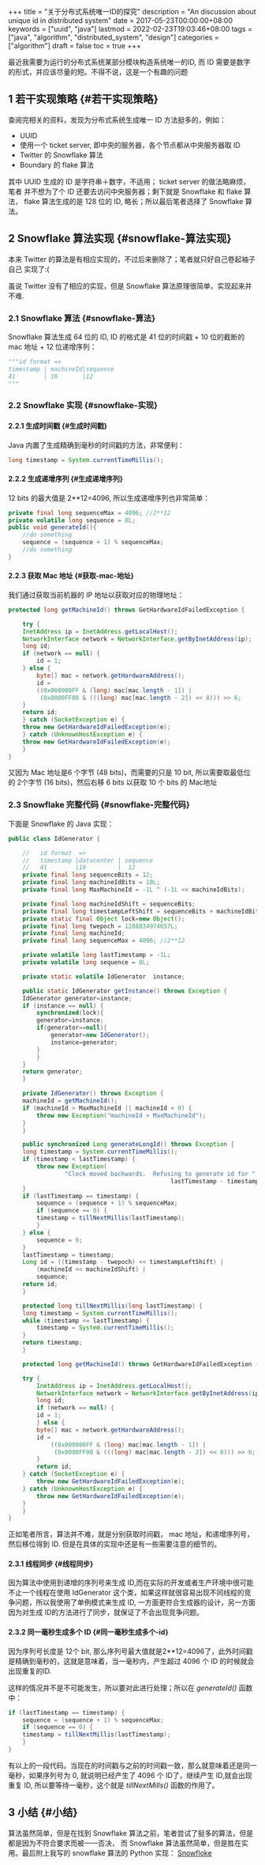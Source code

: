 +++
title = "关于分布式系统唯一ID的探究"
description = "An discussion about unique id in distributed system"
date = 2017-05-23T00:00:00+08:00
keywords = ["uuid", "java"]
lastmod = 2022-02-23T19:03:46+08:00
tags = ["java", "algorithm", "distributed_system", "design"]
categories = ["algorithm"]
draft = false
toc = true
+++

最近我需要为运行的分布式系统某部分模块构造系统唯一的ID, 而 ID 需要是数字的形式，并应该尽量的短。不得不说，这是一个有趣的问题


## <span class="section-num">1</span> 若干实现策略 {#若干实现策略}

查阅完相关的资料，发现为分布式系统生成唯一 ID 方法挺多的，例如：

-   UUID
-   使用一个 ticket server, 即中央的服务器，各个节点都从中央服务器取 ID
-   Twitter 的 Snowflake 算法
-   Boundary 的 flake 算法

其中 UUID 生成的 ID 是字符串＋数字，不适用； ticket server 的做法略麻烦，笔者
并不想为了个 ID 还要去访问中央服务器；剩下就是 Snowflake 和 flake 算法，
flake 算法生成的是 128 位的 ID, 略长；所以最后笔者选择了 Snowflake 算法。


## <span class="section-num">2</span> Snowflake 算法实现 {#snowflake-算法实现}

本来 Twitter 的算法是有相应实现的，不过后来删除了；笔者就只好自己卷起袖子自己 实现了:(

虽说 Twitter 没有了相应的实现，但是 Snowflake 算法原理很简单，实现起来并不难.


### <span class="section-num">2.1</span> Snowflake 算法 {#snowflake-算法}

Snowflake 算法生成 64 位的 ID, ID 的格式是 41 位的时间戳 + 10 位的截断的 mac 地址 + 12 位递增序列：

```python
"""id format =>
timestamp | machineId|sequence
41        | 10       |12
"""
```


### <span class="section-num">2.2</span> Snowflake 实现 {#snowflake-实现}


#### <span class="section-num">2.2.1</span> 生成时间戳 {#生成时间戳}

Java 内置了生成精确到毫秒的时间戳的方法，非常便利：

```java
long timestamp = System.currentTimeMillis();
```


#### <span class="section-num">2.2.2</span> 生成递增序列 {#生成递增序列}

12 bits 的最大值是 2\*\*12=4096, 所以生成递增序列也非常简单：

```java
private final long sequenceMax = 4096; //2**12
private volatile long sequence = 0L;
public void generateId(){
    //do something
    sequence = (sequence + 1) % sequenceMax;
    //do something
}
```


#### <span class="section-num">2.2.3</span> 获取 Mac 地址 {#获取-mac-地址}

我们通过获取当前机器的 IP 地址以获取对应的物理地址：

```java
protected long getMachineId() throws GetHardwareIdFailedException {

    try {
	InetAddress ip = InetAddress.getLocalHost();
	NetworkInterface network = NetworkInterface.getByInetAddress(ip);
	long id;
	if (network == null) {
	    id = 1;
	} else {
	    byte[] mac = network.getHardwareAddress();
	    id =
		((0x000000FF & (long) mac[mac.length - 1]) |
		 (0x0000FF00 & (((long) mac[mac.length - 2]) << 8))) >> 6;
	}
	return id;
    } catch (SocketException e) {
	throw new GetHardwareIdFailedException(e);
    } catch (UnknownHostException e) {
	throw new GetHardwareIdFailedException(e);
    }
}
```

又因为 Mac 地址是6 个字节 (48 bits)，而需要的只是 10 bit, 所以需要取最低位的 2个字节 (16 bits)，然后右移 6 bits 以获取 10 个 bits 的 Mac地址


### <span class="section-num">2.3</span> Snowflake 完整代码 {#snowflake-完整代码}

下面是 Snowflake 的 Java 实现：

```java
public class IdGenerator {

    //   id format  =>
    //   timestamp |datacenter | sequence
    //   41        |10         |  12
    private final long sequenceBits = 12;
    private final long machineIdBits = 10L;
    private final long MaxMachineId = -1L ^ (-1L << machineIdBits);

    private final long machineIdShift = sequenceBits;
    private final long timestampLeftShift = sequenceBits + machineIdBits;
    private static final Object lock=new Object();
    private final long twepoch = 1288834974657L;
    private final long machineId;
    private final long sequenceMax = 4096; //2**12

    private volatile long lastTimestamp = -1L;
    private volatile long sequence = 0L;

    private static volatile IdGenerator  instance;

    public static IdGenerator getInstance() throws Exception {
	IdGenerator generator=instance;
	if (instance == null) {
	    synchronized(lock){
		generator=instance;
		if(generator==null){
		    generator=new IdGenerator();
		    instance=generator;
		}
	    }
	}
	return generator;
    }

    private IdGenerator() throws Exception {
	machineId = getMachineId();
	if (machineId > MaxMachineId || machineId < 0) {
	    throw new Exception("machineId > MaxMachineId");
	}
    }

    public synchronized Long generateLongId() throws Exception {
	long timestamp = System.currentTimeMillis();
	if (timestamp < lastTimestamp) {
	    throw new Exception(
				"Clock moved backwards.  Refusing to generate id for " + (
											  lastTimestamp - timestamp) + " milliseconds.");
	}
	if (lastTimestamp == timestamp) {
	    sequence = (sequence + 1) % sequenceMax;
	    if (sequence == 0) {
		timestamp = tillNextMillis(lastTimestamp);
	    }
	} else {
	    sequence = 0;
	}
	lastTimestamp = timestamp;
	Long id = ((timestamp - twepoch) << timestampLeftShift) |
	    (machineId << machineIdShift) |
	    sequence;
	return id;
    }

    protected long tillNextMillis(long lastTimestamp) {
	long timestamp = System.currentTimeMillis();
	while (timestamp <= lastTimestamp) {
	    timestamp = System.currentTimeMillis();
	}
	return timestamp;
    }

    protected long getMachineId() throws GetHardwareIdFailedException {

	try {
	    InetAddress ip = InetAddress.getLocalHost();
	    NetworkInterface network = NetworkInterface.getByInetAddress(ip);
	    long id;
	    if (network == null) {
		id = 1;
	    } else {
		byte[] mac = network.getHardwareAddress();
		id =
		    ((0x000000FF & (long) mac[mac.length - 1]) |
		     (0x0000FF00 & (((long) mac[mac.length - 2]) << 8))) >> 6;
	    }
	    return id;
	} catch (SocketException e) {
	    throw new GetHardwareIdFailedException(e);
	} catch (UnknownHostException e) {
	    throw new GetHardwareIdFailedException(e);
	}
    }
}
```

正如笔者所言，算法并不难，就是分别获取时间戳， mac 地址，和递增序列号，然后移位得到 ID. 但是在具体的实现中还是有一些需要注意的细节的。


#### <span class="section-num">2.3.1</span> 线程同步 {#线程同步}

因为算法中使用到递增的序列号来生成 ID,而在实际的开发或者生产环境中很可能不止一个线程在使用 IdGenerator 这个类，如果这样就很容易出现不同线程的竞争问题，所以我使用了单例模式来生成 ID, 一方面更符合生成器的设计，另一方面因为对生成 ID的方法进行了同步，就保证了不会出现竞争问题。


#### <span class="section-num">2.3.2</span> 同一毫秒生成多个 ID {#同一毫秒生成多个-id}

因为序列号长度是 12个 bit, 那么序列号最大值就是2\*\*12=4096了，此外时间戳是精确到毫秒的，这就是意味着，当一毫秒内，产生超过 4096 个 ID 的时候就会出现重复的ID.

这样的情况并不是不可能发生，所以要对此进行处理；所以在 _generateId()_ 函数中：

```java
if (lastTimestamp == timestamp) {
    sequence = (sequence + 1) % sequenceMax;
    if (sequence == 0) {
	timestamp = tillNextMillis(lastTimestamp);
    }
}
```

有以上的一段代码。当现在的时间戳与之前的时间戳一致，那么就意味着还是同一毫秒，如果序列号为 0, 就说明已经产生了 4096 个 ID了，继续产生 ID,就会出现重复 ID, 所以要等待一毫秒，这个就是 _tillNextMills()_ 函数的作用了。


## <span class="section-num">3</span> 小结 {#小结}

算法虽然简单，但是在找到 Snowflake 算法之前，笔者尝试了挺多的算法，但是都是因为不符合要求而被一一否决， 而 Snowflake 算法虽然简单，但是胜在实用。最后附上我写的 snowflake 算法的 Python 实现： [Snowfloke](https://github.com/samrayleung/snowflake)